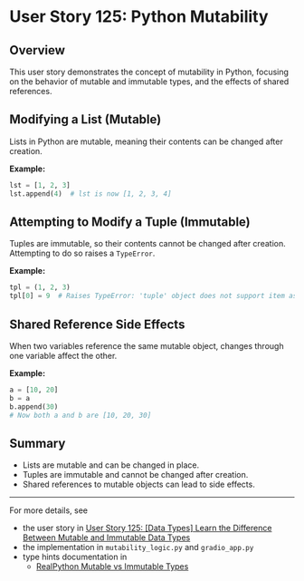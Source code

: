 # User Story 125: Python Mutability

## Overview
This user story demonstrates the concept of mutability in Python, focusing on the behavior of mutable and immutable types, and the effects of shared references.

## Modifying a List (Mutable)
Lists in Python are mutable, meaning their contents can be changed after creation.

**Example:**
```python
lst = [1, 2, 3]
lst.append(4)  # lst is now [1, 2, 3, 4]
```

## Attempting to Modify a Tuple (Immutable)
Tuples are immutable, so their contents cannot be changed after creation. Attempting to do so raises a `TypeError`.

**Example:**
```python
tpl = (1, 2, 3)
tpl[0] = 9  # Raises TypeError: 'tuple' object does not support item assignment
```

## Shared Reference Side Effects
When two variables reference the same mutable object, changes through one variable affect the other.

**Example:**
```python
a = [10, 20]
b = a
b.append(30)
# Now both a and b are [10, 20, 30]
```

## Summary
- Lists are mutable and can be changed in place.
- Tuples are immutable and cannot be changed after creation.
- Shared references to mutable objects can lead to side effects.

---
For more details, see 
 - the user story in [User Story 125: [Data Types] Learn the Difference Between Mutable and Immutable Data Types](https://dev.azure.com/gabriel-raby/Python/_workitems/edit/125)
 - the implementation in `mutability_logic.py` and `gradio_app.py` 
 - type hints documentation in 
    - [RealPython Mutable vs Immutable Types](https://realpython.com/python-mutable-vs-immutable-types/)
